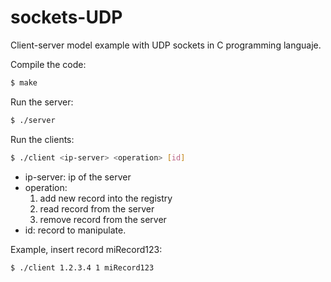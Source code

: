# sockets-UDP
Client-server model example with UDP sockets in C programming languaje.

Compile the code:
```sh
$ make
```
Run the server:
```sh
$ ./server
```
Run the clients:
```sh
$ ./client <ip-server> <operation> [id]
```
- ip-server: ip of the server
- operation:
    1. add new record into the registry
    2. read record from the server
    3. remove record from the server	
- id: record to manipulate.

Example, insert record miRecord123:
```sh
$ ./client 1.2.3.4 1 miRecord123
```
